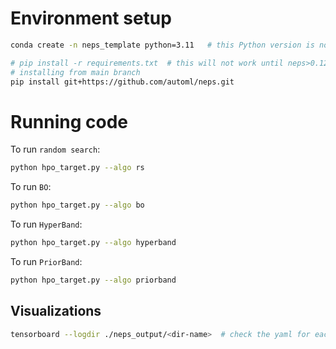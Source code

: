 # Environment setup

```bash
conda create -n neps_template python=3.11   # this Python version is not a strict requirement

# pip install -r requirements.txt  # this will not work until neps>0.12.0, until then
# installing from main branch
pip install git+https://github.com/automl/neps.git
```

# Running code

To run `random search`:
```bash
python hpo_target.py --algo rs
```

To run `BO`:
```bash
python hpo_target.py --algo bo
```


To run `HyperBand`:
```bash
python hpo_target.py --algo hyperband
```


To run `PriorBand`:
```bash
python hpo_target.py --algo priorband
```

## Visualizations

```bash
tensorboard --logdir ./neps_output/<dir-name>  # check the yaml for each run's root directory
```